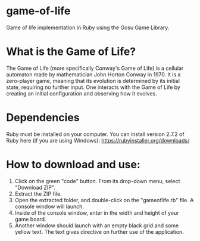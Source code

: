 # game-of-life
Game of life implementation in Ruby using the Gosu Game Library.
 
# What is the Game of Life?
The Game of Life (more specifically Conway's Game of Life) is a cellular automaton made by mathematician John Horton Conway in 1970. 
It is a zero-player game, meaning that its evolution is determined by its initial state, requiring no further input. 
One interacts with the Game of Life by creating an initial configuration and observing how it evolves. 

# Dependencies
Ruby must be installed on your computer. You can install version 2.7.2 of Ruby here (if you are using Windows): https://rubyinstaller.org/downloads/

# How to download and use:
1. Click on the green "code" button. From its drop-down menu, select "Download ZIP".
2. Extract the ZIP file.
3. Open the extracted folder, and double-click on the "gameoflife.rb" file. A console window will launch.
4. Inside of the console window, enter in the width and height of your game board.
5. Another window should launch with an empty black grid and some yellow text.
   The text gives directive on further use of the application.
